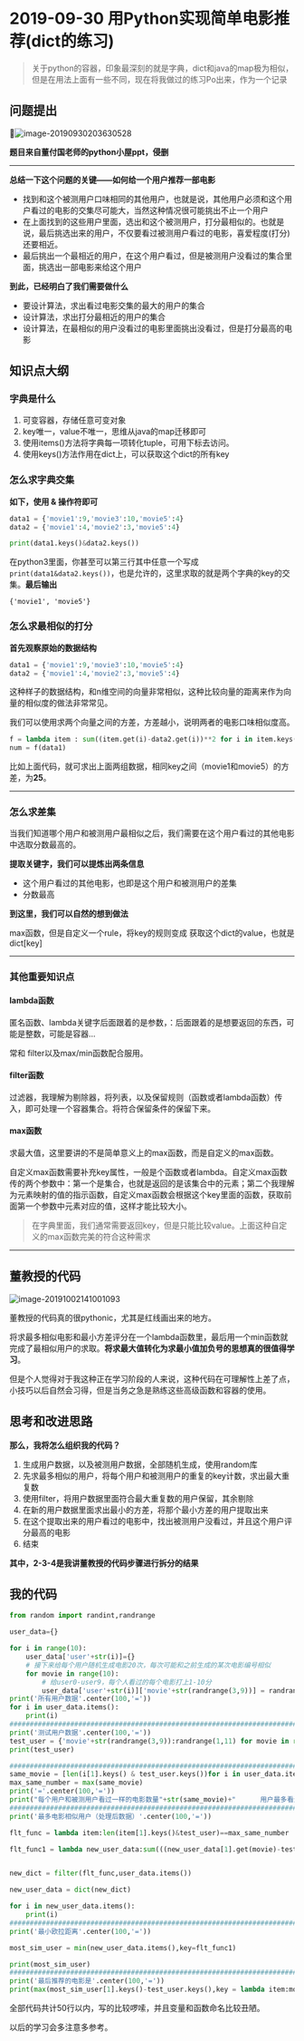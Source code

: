 # 2019-09-30 用Python实现简单电影推荐(dict的练习)



> 关于python的容器，印象最深刻的就是字典，dict和java的map极为相似，但是在用法上面有一些不同，现在将我做过的练习Po出来，作为一个记录

## 问题提出

![image-20190930203630528](/Users/apple/Desktop/MarkDown笔记/文章图片/image-20190930203630528.png)

**题目来自董付国老师的python小屋ppt，侵删**



***

**总结一下这个问题的关键——如何给一个用户推荐一部电影**

- 找到和这个被测用户口味相同的其他用户，也就是说，其他用户必须和这个用户看过的电影的交集尽可能大，当然这种情况很可能挑出不止一个用户
- 在上面找到的这些用户里面，选出和这个被测用户，打分最相似的。也就是说，最后挑选出来的用户，不仅要看过被测用户看过的电影，喜爱程度(打分)还要相近。
- 最后挑出一个最相近的用户，在这个用户看过，但是被测用户没看过的集合里面，挑选出一部电影来给这个用户



**到此，已经明白了我们需要做什么**

- 要设计算法，求出看过电影交集的最大的用户的集合
- 设计算法，求出打分最相近的用户的集合
- 设计算法，在最相似的用户没看过的电影里面挑出没看过，但是打分最高的电影



## 知识点大纲

### 字典是什么

1. 可变容器，存储任意可变对象
2. key唯一，value不唯一，思维从java的map迁移即可
3. 使用items()方法将字典每一项转化tuple，可用下标去访问。
4. 使用keys()方法作用在dict上，可以获取这个dict的所有key

### 怎么求字典交集

**如下，使用 & 操作符即可**

```python
data1 = {'movie1':9,'movie3':10,'movie5':4}
data2 = {'movie1':4,'movie2':3,'movie5':4}

print(data1.keys()&data2.keys())
```

在python3里面，你甚至可以第三行其中任意一个写成`print(data1&data2.keys())`，也是允许的，这里求取的就是两个字典的key的交集。**最后输出**

`{'movie1', 'movie5'}`



### 怎么求最相似的打分

**首先观察原始的数据结构**

```python
data1 = {'movie1':9,'movie3':10,'movie5':4}
data2 = {'movie1':4,'movie2':3,'movie5':4}
```

这种样子的数据结构，和n维空间的向量非常相似，这种比较向量的距离来作为向量的相似度的做法非常常见。

我们可以使用求两个向量之间的方差，方差越小，说明两者的电影口味相似度高。

```python
f = lambda item : sum((item.get(i)-data2.get(i))**2 for i in item.keys() & data2.keys())
num = f(data1)
```

比如上面代码，就可求出上面两组数据，相同key之间（movie1和movie5）的方差，为**25**。



***

### 怎么求差集

当我们知道哪个用户和被测用户最相似之后，我们需要在这个用户看过的其他电影中选取分数最高的。

**提取关键字，我们可以提炼出两条信息**

- 这个用户看过的其他电影，也即是这个用户和被测用户的差集
- 分数最高

**到这里，我们可以自然的想到做法**

max函数，但是自定义一个rule，将key的规则变成 获取这个dict的value，也就是dict[key]



***

### 其他重要知识点

#### lambda函数

匿名函数、lambda关键字后面跟着的是参数，：后面跟着的是想要返回的东西，可能是整数，可能是容器...

常和 filter以及max/min函数配合服用。



#### filter函数

过滤器，我理解为剔除器，将列表，以及保留规则（函数或者lambda函数）传入，即可处理一个容器集合。将符合保留条件的保留下来。



#### max函数

求最大值，这里要讲的不是简单意义上的max函数，而是自定义的max函数。

自定义max函数需要补充key属性，一般是个函数或者lambda。自定义max函数传的两个参数中：第一个是集合，也就是返回的是该集合中的元素；第二个我理解为元素映射的值的指示函数，自定义max函数会根据这个key里面的函数，获取前面第一个参数中元素对应的值，这样才能比较大小。



> 在字典里面，我们通常需要返回key，但是只能比较value。上面这种自定义的max函数完美的符合这种需求





***

## 董教授的代码

![image-20191002141001093](/Users/apple/Desktop/MarkDown笔记/文章图片/image-20191002141001093.png)

董教授的代码真的很pythonic，尤其是红线画出来的地方。

将求最多相似电影和最小方差评分在一个lambda函数里，最后用一个min函数就完成了最相似用户的求取。**将求最大值转化为求最小值加负号的思想真的很值得学习**。

但是个人觉得对于我这种正在学习阶段的人来说，这种代码在可理解性上差了点，小技巧以后自然会习得，但是当务之急是熟练这些高级函数和容器的使用。



## 思考和改进思路

**那么，我将怎么组织我的代码？**

1. 生成用户数据，以及被测用户数据，全部随机生成，使用random库
2. 先求最多相似的用户，将每个用户和被测用户的重复的key计数，求出最大重复数
3. 使用filter，将用户数据里面符合最大重复数的用户保留，其余剔除
4. 在新的用户数据里面求出最小的方差，将那个最小方差的用户提取出来
5. 在这个提取出来的用户看过的电影中，找出被测用户没看过，并且这个用户评分最高的电影
6. 结束

**其中，2-3-4是我讲董教授的代码步骤进行拆分的结果**



## 我的代码

```python
from random import randint,randrange

user_data={}

for i in range(10):
    user_data['user'+str(i)]={}
    # 接下来给每个用户随机生成电影20次，每次可能和之前生成的某次电影编号相似
    for movie in range(10):
        # 给user0-user9，每个人看过的每个电影打上1-10分
        user_data['user'+str(i)]['movie'+str(randrange(3,9))] = randrange(1,11)
print('所有用户数据'.center(100,'='))
for i in user_data.items():
    print(i)
#########################################################################################
print('测试用户数据'.center(100,'='))
test_user = {'movie'+str(randrange(3,9)):randrange(1,11) for movie in range(5)}
print(test_user)

#########################################################################################
same_movie = [len(i[1].keys() & test_user.keys())for i in user_data.items()]
max_same_number = max(same_movie)
print('='.center(100,'='))
print("每个用户和被测用户看过一样的电影数量"+str(same_movie)+"      用户最多看过 "+str(max_same_number)+" 部和被测用户一样的电影")
#########################################################################################
print('最多电影相似用户（处理后数据）'.center(100,'='))

flt_func = lambda item:len(item[1].keys()&test_user)==max_same_number

flt_func1 = lambda new_user_data:sum(((new_user_data[1].get(movie)-test_user.get(movie))**2 for movie in new_user_data[1].keys()&test_user))


new_dict = filter(flt_func,user_data.items())

new_user_data = dict(new_dict)

for i in new_user_data.items():
    print(i)
#########################################################################################
print('最小欧拉距离'.center(100,'='))

most_sim_user = min(new_user_data.items(),key=flt_func1)

print(most_sim_user)
#########################################################################################
print('最后推荐的电影是'.center(100,'='))
print(max(most_sim_user[1].keys()-test_user.keys(),key = lambda item:most_sim_user[1][item]))
```

全部代码共计50行以内，写的比较啰嗦，并且变量和函数命名比较丑陋。

以后的学习会多注意多参考。